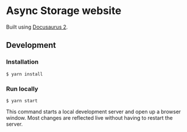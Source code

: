 # Async Storage website

Built using [Docusaurus 2](https://v2.docusaurus.io/).


## Development

### Installation

```
$ yarn install
```

### Run locally

```
$ yarn start
```

This command starts a local development server and open up a browser window. Most changes are reflected live without having to restart the server.
